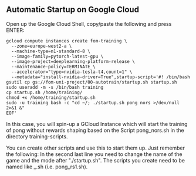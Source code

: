 ## Automatic Startup on Google Cloud
Open up the Google Cloud Shell, copy/paste the following and press ENTER:

```shell script
gcloud compute instances create fom-training \
  --zone=europe-west2-a \
  --machine-type=n1-standard-8 \
  --image-family=pytorch-latest-gpu \
  --image-project=deeplearning-platform-release \
  --maintenance-policy=TERMINATE \
  --accelerator="type=nvidia-tesla-t4,count=1" \
  --metadata="install-nvidia-driver=True",startup-script='#! /bin/bash
gsutil cp gs://fom-uni-project/00-autotrain/startup.sh startup.sh
sudo useradd -m -s /bin/bash training
cp startup.sh /home/training/
chmod +x /home/training/startup.sh
sudo -u training bash -c "cd ~/; ./startup.sh pong nors >/dev/null 2>&1 &"
EOF'
```

In this case, you will spin-up a GCloud Instance which will start the training 
of pong without rewards shaping based on the Script pong_nors.sh in the directory
training-scripts.

You can create other scripts and use this to start them up. Just remember the following:
In the second last line you need to change the name of the game and the mode after "./startup.sh".
The scripts you create need to be named like <game>_<mode>.sh (i.e. pong_rs1.sh).